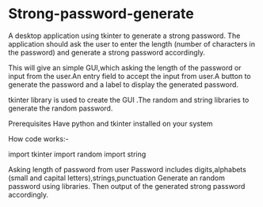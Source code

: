 # Strong-password-generate
A desktop application using tkinter to generate a strong password. The application should ask the user to enter the length (number of characters in the password) and generate a strong password accordingly.

This will give an simple GUI,which asking the length of the password or input from the user.An entry field to accept the input from user.A button to generate the password and a label to display the generated password.

tkinter library is used to create the GUI .The random and string libraries to generate the random password.

Prerequisites
Have python and tkinter installed on your system

How code works:-


import tkinter
import random
import string

Asking length of password from user
Password includes digits,alphabets (small and capital letters),strings,punctuation
Generate an random password using libraries.
Then output of the generated strong password accordingly.
